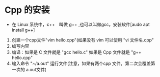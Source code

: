 # Cpp 的安装
- 在 Linux 系统中，c++　叫做 g++ ,也可以叫做gcc，安装软件[audo apt install g++]
1. 创建一个cpp文件"vim hello.cpp"(如果没有 vim 可以使用 "vi 文件名.cpp" 
2. 编写内容
3. 编译：如果是 C 文件就是 "gcc hello.c"
        如果是 Cpp 文件就是 "g++ hello.cpp"
4. 输入命令 "~/a.out" 运行文件(注意，如果有两个cpp 文件，第二次会覆盖第一次的 a.out文件)<br>

